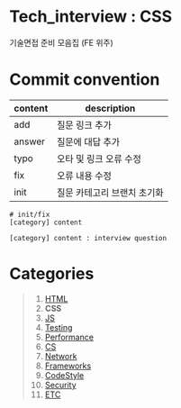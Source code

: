 # Tech_interview : CSS

기술면접 준비 모음집 (FE 위주)

# Commit convention

| content | description                 |
| ------- | --------------------------- |
| add     | 질문 링크 추가              |
| answer  | 질문에 대답 추가            |
| typo    | 오타 및 링크 오류 수정      |
| fix     | 오류 내용 수정              |
| init    | 질문 카테고리 브랜치 초기화 |

```
# init/fix
[category] content

[category] content : interview question
```

# Categories

> 1. [HTML]()
> 2. **CSS**
> 3. [JS]()
> 4. [Testing]()
> 5. [Performance]()
> 6. [CS]()
> 7. [Network]()
> 8. [Frameworks]()
> 9. [CodeStyle]()
> 10. [Security]()
> 11. [ETC]()

